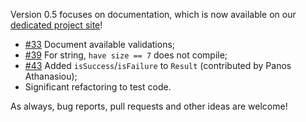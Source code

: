 Version 0.5 focuses on documentation, which is now available on our [dedicated project site](http://wix.github.io/accord)!

* [#33](https://github.com/wix/accord/issues/33) Document available validations;
* [#39](https://github.com/wix/accord/issues/39) For string, `have size == 7` does not compile;
* [#43](https://github.com/wix/accord/pull/43) Added `isSuccess`/`isFailure` to `Result` (contributed by Panos Athanasiou);
* Significant refactoring to test code.

As always, bug reports, pull requests and other ideas are welcome!


